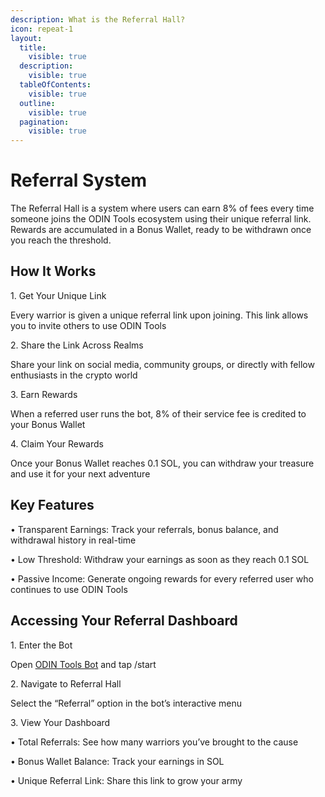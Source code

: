 ```yaml
---
description: What is the Referral Hall?
icon: repeat-1
layout:
  title:
    visible: true
  description:
    visible: true
  tableOfContents:
    visible: true
  outline:
    visible: true
  pagination:
    visible: true
---
```


# Referral System

The Referral Hall is a system where users can earn 8% of fees every time someone joins the ODIN Tools ecosystem using their unique referral link. Rewards are accumulated in a Bonus Wallet, ready to be withdrawn once you reach the threshold.

## How It Works

1\. Get Your Unique Link

Every warrior is given a unique referral link upon joining. This link allows you to invite others to use ODIN Tools

2\. Share the Link Across Realms

Share your link on social media, community groups, or directly with fellow enthusiasts in the crypto world

3\. Earn Rewards

When a referred user runs the bot, 8% of their service fee is credited to your Bonus Wallet

4\. Claim Your Rewards

Once your Bonus Wallet reaches 0.1 SOL, you can withdraw your treasure and use it for your next adventure

## Key Features

• Transparent Earnings: Track your referrals, bonus balance, and withdrawal history in real-time

• Low Threshold: Withdraw your earnings as soon as they reach 0.1 SOL

• Passive Income: Generate ongoing rewards for every referred user who continues to use ODIN Tools

## Accessing Your Referral Dashboard

1\. Enter the Bot

Open [ODIN Tools Bot](https://t.me/odin_tools_bot) and tap /start

2\. Navigate to Referral Hall

Select the “Referral” option in the bot’s interactive menu

3\. View Your Dashboard

• Total Referrals: See how many warriors you’ve brought to the cause

• Bonus Wallet Balance: Track your earnings in SOL

• Unique Referral Link: Share this link to grow your army

